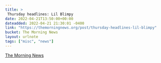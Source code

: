 ```yaml
---
title: > 
 Thursday headlines: Lil Blimpy
date: 2022-04-21T13:50:00+00:00
dateadded: 2022-04-21 21:30:01 -0400
link: "https://themorningnews.org/post/thursday-headlines-lil-blimpy"
bucket: The Morning News
layout: urlnote
tags: ["misc", "news"]
--- 
```


 
  
    
    
    


 <!-- end excerpt --> 
<div class='bucket'><a class='internal-link' href='/buckets/the-morning-news'>The Morning News</a></div> 
